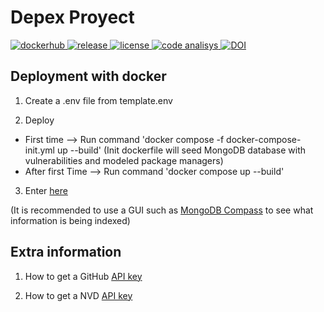 # Depex Proyect

<p>
  <a href="https://hub.docker.com/repository/docker/germanmt/depex" target="_blank">
      <img src="https://img.shields.io/docker/v/germanmt/depex?color=blue&label=dockerhub&logo=docker&sort=semver" alt="dockerhub">
  </a>

  <a href="https://github.com/GermanMT/depex/releases" target="_blank">
      <img src="https://img.shields.io/github/v/release/GermanMT/depex?color=green&logo=github" alt="release">
  </a>

  <a href="https://github.com/GermanMT/depex/blob/main/LICENSE.md" target="_blank">
      <img src="https://img.shields.io/github/license/GermanMT/depex?logo=gnu" alt="license">
  </a>

  <a href="https://github.com/GermanMT/depex/actions/workflows/analisys.yml" target="_blank">
      <img src="https://img.shields.io/github/actions/workflow/status/GermanMT/depex/analisys.yml?branch=main&event=push&label=code%20analisys" alt="code analisys">
  </a>
  
  <a href="https://doi.org/10.5281/zenodo.7612766">
      <img src="https://zenodo.org/badge/DOI/10.5281/zenodo.7612766.svg" alt="DOI">
  </a>
</p>

## Deployment with docker

1. Create a .env file from template.env

2. Deploy
- First time --> Run command 'docker compose -f docker-compose-init.yml up --build' (Init dockerfile will seed MongoDB database with vulnerabilities and modeled package managers)
- After first Time --> Run command 'docker compose up --build'

3. Enter [here](http://0.0.0.0:8000/docs)

(It is recommended to use a GUI such as [MongoDB Compass](https://www.mongodb.com/en/products/compass) to see what information is being indexed)

## Extra information

1. How to get a GitHub [API key](https://github.com/settings/tokens)

2. How to get a NVD [API key](https://nvd.nist.gov/developers/request-an-api-key)

